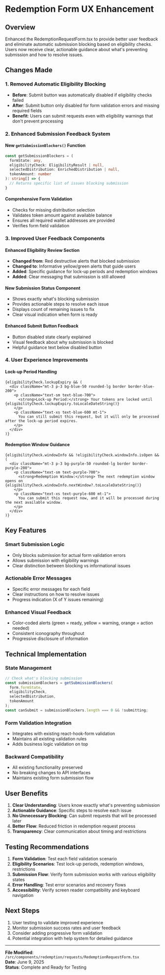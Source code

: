 # Redemption Form UX Enhancement

## Overview

Enhanced the RedemptionRequestForm.tsx to provide better user feedback and eliminate automatic submission blocking based on eligibility checks. Users now receive clear, actionable guidance about what's preventing submission and how to resolve issues.

## Changes Made

### 1. Removed Automatic Eligibility Blocking
- **Before**: Submit button was automatically disabled if eligibility checks failed
- **After**: Submit button only disabled for form validation errors and missing required fields
- **Benefit**: Users can submit requests even with eligibility warnings that don't prevent processing

### 2. Enhanced Submission Feedback System

#### New `getSubmissionBlockers()` Function
```typescript
const getSubmissionBlockers = (
  formState: any,
  eligibilityCheck: EligibilityResult | null,
  selectedDistribution: EnrichedDistribution | null,
  tokenAmount: number
): string[] => {
  // Returns specific list of issues blocking submission
}
```

#### Comprehensive Form Validation
- Checks for missing distribution selection
- Validates token amount against available balance
- Ensures all required wallet addresses are provided
- Verifies form field validation

### 3. Improved User Feedback Components

#### Enhanced Eligibility Review Section
- **Changed from**: Red destructive alerts that blocked submission
- **Changed to**: Informative yellow/green alerts that guide users
- **Added**: Specific guidance for lock-up periods and redemption windows
- **Added**: Clear messaging that submission is still allowed

#### New Submission Status Component
- Shows exactly what's blocking submission
- Provides actionable steps to resolve each issue
- Displays count of remaining issues to fix
- Clear visual indication when form is ready

#### Enhanced Submit Button Feedback
- Button disabled state clearly explained
- Visual feedback about why submission is blocked
- Helpful guidance text below disabled button

### 4. User Experience Improvements

#### Lock-up Period Handling
```tsx
{eligibilityCheck.lockupExpiry && (
  <div className="mt-3 p-3 bg-blue-50 rounded-lg border border-blue-200">
    <p className="text-sm text-blue-700">
      <strong>Lock-up Period:</strong> Your tokens are locked until {eligibilityCheck.lockupExpiry.toLocaleDateString()}
    </p>
    <p className="text-xs text-blue-600 mt-1">
      You can still submit this request, but it will only be processed after the lock-up period expires.
    </p>
  </div>
)}
```

#### Redemption Window Guidance
```tsx
{eligibilityCheck.windowInfo && !eligibilityCheck.windowInfo.isOpen && (
  <div className="mt-3 p-3 bg-purple-50 rounded-lg border border-purple-200">
    <p className="text-sm text-purple-700">
      <strong>Redemption Window:</strong> The next redemption window opens on {eligibilityCheck.windowInfo.nextWindow?.toLocaleDateString()}
    </p>
    <p className="text-xs text-purple-600 mt-1">
      You can submit this request now, and it will be processed during the next available window.
    </p>
  </div>
)}
```

## Key Features

### Smart Submission Logic
- Only blocks submission for actual form validation errors
- Allows submission with eligibility warnings
- Clear distinction between blocking vs informational issues

### Actionable Error Messages
- Specific error messages for each field
- Clear instructions on how to resolve issues
- Progress indication (X of Y issues remaining)

### Enhanced Visual Feedback
- Color-coded alerts (green = ready, yellow = warning, orange = action needed)
- Consistent iconography throughout
- Progressive disclosure of information

## Technical Implementation

### State Management
```typescript
// Check what's blocking submission
const submissionBlockers = getSubmissionBlockers(
  form.formState, 
  eligibilityCheck, 
  selectedDistribution, 
  tokenAmount
);
const canSubmit = submissionBlockers.length === 0 && !submitting;
```

### Form Validation Integration
- Integrates with existing react-hook-form validation
- Maintains all existing validation rules
- Adds business logic validation on top

### Backward Compatibility
- All existing functionality preserved
- No breaking changes to API interfaces
- Maintains existing form submission flow

## User Benefits

1. **Clear Understanding**: Users know exactly what's preventing submission
2. **Actionable Guidance**: Specific steps to resolve each issue
3. **No Unnecessary Blocking**: Can submit requests that will be processed later
4. **Better Flow**: Reduced friction in redemption request process
5. **Transparency**: Clear communication about timing and restrictions

## Testing Recommendations

1. **Form Validation**: Test each field validation scenario
2. **Eligibility Scenarios**: Test lock-up periods, redemption windows, restrictions
3. **Submission Flow**: Verify form submission works with various eligibility states
4. **Error Handling**: Test error scenarios and recovery flows
5. **Accessibility**: Verify screen reader compatibility and keyboard navigation

## Next Steps

1. User testing to validate improved experience
2. Monitor submission success rates and user feedback
3. Consider adding progressive form validation
4. Potential integration with help system for detailed guidance

---

**File Modified**: `/src/components/redemption/requests/RedemptionRequestForm.tsx`  
**Date**: June 9, 2025  
**Status**: Complete and Ready for Testing
